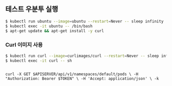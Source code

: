 ## 테스트 우분투 실행

```bash
$ kubectl run ubuntu --image=ubuntu --restart=Never -- sleep infinity
$ kubectl exec -it ubuntu -- /bin/bash
$ apt-get update && apt-get install -y curl
```



### Curl 이미지 사용

```bash
$ kubectl run curl --image=curlimages/curl --restart=Never -- sleep infinity
$ kubectl exec -it curl -- sh
```



```

curl -X GET $APISERVER/api/v1/namespaces/default/pods \ -H "Authorization: Bearer $TOKEN" \ -H 'Accept: application/json' \ -k

```
